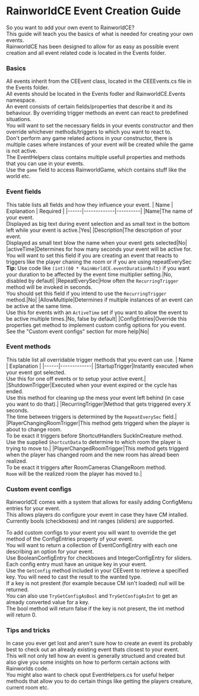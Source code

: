 ﻿# RainworldCE Event Creation Guide
So you want to add your own event to RainworldCE?  
This guide will teach you the basics of what is needed for creating your own events.  
RainworldCE has been designed to allow for as easy as possible event creation and all event related code is located in the Events folder.

### Basics
All events inherit from the CEEvent class, located in the CEEEvents.cs file in the Events folder.  
All events should be located in the Events fodler and RainworldCE.Events namespace.  
An event consists of certain fields/properties that describe it and its behaviour. By overriding trigger methods an event can react to predefined situations.  
You will want to set the necessary fields in your events constructor and then override whichever methods/triggers to which you want to react to.  
Don't perform any game related actions in your constructor, there is multiple cases where instances of your event will be created while the game is not active.  
The EventHelpers class contains multiple usefull properties and methods that you can use in your events.  
Use the `game` field to access RainworldGame, which contains stuff like the world etc.

### Event fields
This table lists all fields and how they influence your event.
| Name | Explanation | Required |
|------|-------------|----------|
|Name|The name of your event.</br> Displayed as big text during event selection and as small text in the bottom left while your event is active.|Yes|
|Description|The description of your event.<br> Displayed as small text blow the name when your event gets selected|No|
|activeTime|Determines for how many seconds your event will be active for.<br> You will want to set this field if you are creating an event that reacts to triggers like the player chaning the room or if you are using repeatEverySec<br> **Tip:** Use code like `(int)(60 * RainWorldCE.eventDurationMult)` if you want your duration to be affected by the event time multiplier setting.|No, disabled by defautl|
|RepeatEverySec|How often the `RecurringTrigger` method will be invoked in seconds.</br> You should set this field if you intend to use the `RecurringTrigger` method.|No|
|AllowMultiple|Determines if multiple instances of an event can be active at the same time.</br> Use this for events with an `ActiveTime` set if you want to allow the event to be active multiple times.|No, false by default|
|ConfigEntries|Override this properties get method to implement custom config options for you event.<br> See the "Custom event configs" section for more help|No|

### Event methods
This table list all overridable trigger methods that you event can use.
| Name | Explanation |
|------|-------------|
|StartupTrigger|Instantly executed when your event got selected.</br> Use this for one off events or to setup your active event.|
|ShutdownTrigger|Executed when your event expired or the cycle has ended.<br> Use this method for cleaning up the mess your event left behind (in case you want to do that).|
|RecurringTrigger|Method that gets triggered every X seconds.<br> The time between triggers is determined by the `RepeatEverySec` field.|
|PlayerChangingRoomTrigger|This method gets triggerd when the player is about to change room.</br> To be exact it triggers before ShortcutHandlers SuckInCreature method.<br> Use the supplied `ShortcutData` to determine to which room the player is trying to move to.|
|PlayerChangedRoomTrigger|This method gets triggerd when the player has changed room and the new room has alread been realized.</br> To be exact it triggers after RoomCameras ChangeRoom method.<br> `Room` will be the realized room the player has moved to.|

### Custom event configs
RainworldCE comes with a system that allows for easily adding ConfigMenu entries for your event.  
This allows players do configure your event in case they have CM intalled.  
Currently bools (checkboxes) and int ranges (sliders) are supported.

To add custom configs to your event you will want to override the get method of the ConfigEntries property of your event.  
You will want to return a collection of EventConfigEntry with each one describing an option for your event.  
Use BooleanConfigEntry for checkboxes and IntegerConfigEntry for sliders.  
Each config entry must have an unique key in your event.  
Use the `GetConfig` method included in your CEEvent to retrieve a specified key. You will need to cast the result to the wanted type.  
If a key is not prestent (for example because CM isn't loaded) null will be returned.  
You can also use `TryGetConfigAsBool` and `TryGetConfigAsInt` to get an already converted value for a key.  
The bool method will return false if the key is not present, the int method will return 0.

### Tips and tricks
In case you ever get lost and aren't sure how to create an event its probably best to check out an already existing event thats closest to your event.  
This will not only tell how an event is generally structued and created but also give you some insights on how to perform certain actions with Rainworlds code.  
You might also want to check oput EventHelpers.cs for useful helper methods that allow you to do certain things like getting the players creature, current room etc.